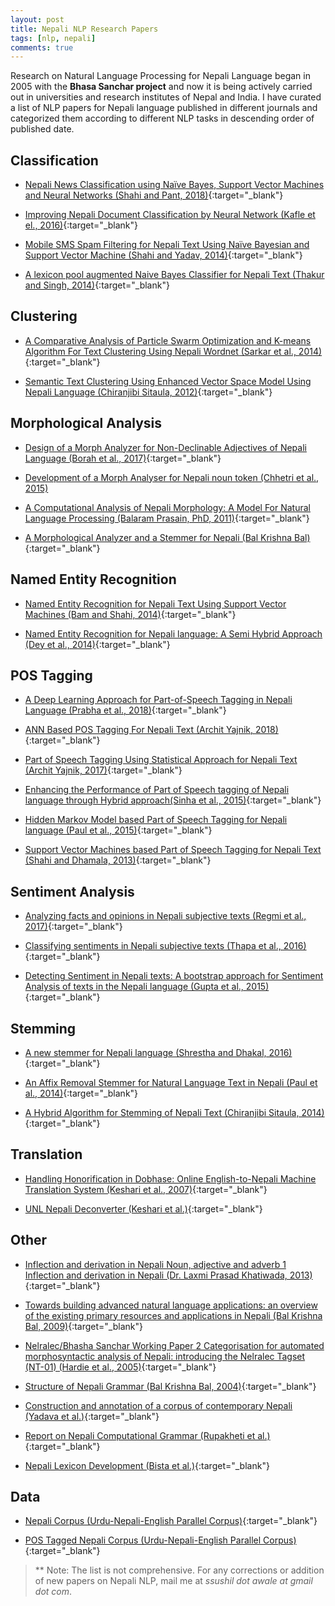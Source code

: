 ```yaml
---
layout: post
title: Nepali NLP Research Papers
tags: [nlp, nepali]
comments: true
---
```


Research on Natural Language Processing for Nepali Language began in 2005 with the **Bhasa Sanchar project** and now it is being actively carried out in universities and research institutes of Nepal and India. I have curated a list of NLP papers for Nepali language published in different journals and categorized them according to different NLP tasks in descending order of published date. 

## Classification

* [Nepali News Classification using Naïve Bayes, Support Vector Machines and Neural Networks (Shahi and Pant, 2018)](https://www.researchgate.net/publication/324098346_Nepali_news_classification_using_Naive_Bayes_Support_Vector_Machines_and_Neural_Networks){:target="_blank"}
  
* [Improving Nepali Document Classification by Neural Network (Kafle et el., 2016)](http://conference.ioe.edu.np/ioegc2016/papers/IOEGC-2016-42.pdf){:target="_blank"}
  
* [Mobile SMS Spam Filtering for Nepali Text Using Naïve Bayesian and Support Vector Machine (Shahi and Yadav, 2014)](https://www.scirp.org/journal/PaperInformation.aspx?paperID=40857){:target="_blank"}
  
* [A lexicon pool augmented Naive Bayes Classifier for Nepali Text (Thakur and Singh, 2014)](https://www.researchgate.net/publication/285835091_A_lexicon_pool_augmented_Naive_Bayes_Classifier_for_Nepali_Text){:target="_blank"}
  
## Clustering

* [A Comparative Analysis of Particle Swarm Optimization and K-means Algorithm For Text Clustering Using Nepali Wordnet (Sarkar et al., 2014)](https://www.semanticscholar.org/paper/A-Comparative-Analysis-of-Particle-Swarm-and-For-Sarkar-Roy/df68d6083221a6f93f688cd6dd4d9c781bad691f){:target="_blank"}
  
* [Semantic Text Clustering Using Enhanced Vector Space Model Using Nepali Language (Chiranjibi Sitaula, 2012)](http://gesj.internet-academy.org.ge/download.php?id=1939.pdf){:target="_blank"}

## Morphological Analysis

* [Design of a Morph Analyzer for Non-Declinable Adjectives of Nepali Language (Borah et al., 2017)](https://dl.acm.org/citation.cfm?id=3036307){:target="_blank"}
  
* [Development of a Morph Analyser for Nepali noun token (Chhetri et al., 2015)](https://www.researchgate.net/publication/308821504_Development_of_a_Morph_Analyser_for_Nepali_noun_token{:target="_blank"})

* [A Computational Analysis of Nepali Morphology: A Model For Natural Language Processing (Balaram Prasain, PhD, 2011)](https://ojs.ub.uni-konstanz.de/jsal/dissertations/diss-balaram.pdf){:target="_blank"}

* [A Morphological Analyzer and a Stemmer for Nepali (Bal Krishna Bal)](https://www.researchgate.net/publication/237658531_A_Morphological_Analyzer_and_a_Stemmer_for_Nepali){:target="_blank"}

## Named Entity Recognition

* [Named Entity Recognition for Nepali Text Using Support Vector Machines (Bam and Shahi, 2014)](https://www.scirp.org/journal/PaperInformation.aspx?PaperID=43828){:target="_blank"}
  
* [Named Entity Recognition for Nepali language: A Semi Hybrid Approach (Dey et al., 2014)](http://www.ijeit.com/Vol%203/Issue%208/IJEIT1412201402_04.pdf){:target="_blank"}

## POS Tagging

* [A Deep Learning Approach for Part-of-Speech Tagging in Nepali Language (Prabha et al., 2018)](https://ieeexplore.ieee.org/document/8554812){:target="_blank"}
* [ANN Based POS Tagging For Nepali Text (Archit Yajnik, 2018)](https://www.semanticscholar.org/paper/ANN-Based-POS-Tagging-For-Nepali-Text-ArchitYajnik/8cc1a284d7ea51f267bb33dfdc520ad25d89a3f9?navId=extracted){:target="_blank"}

* [Part of Speech Tagging Using Statistical Approach for Nepali Text (Archit Yajnik, 2017)](https://www.semanticscholar.org/paper/Part-of-Speech-Tagging-Using-Statistical-Approach-Yajnik/0dcaae94716b33161b675ff5532dc46af00fdc1d){:target="_blank"}

* [Enhancing the Performance of Part of Speech tagging of Nepali language through Hybrid approach(Sinha et al., 2015)](https://www.semanticscholar.org/paper/Enhancing-the-Performance-of-Part-of-Speech-tagging-Sinha-Veyie/06e824be2aebb06f6b2471d36925ef79fe43a62d){:target="_blank"}

* [Hidden Markov Model based Part of Speech Tagging for Nepali language (Paul et al., 2015)](https://ieeexplore.ieee.org/document/7377332){:target="_blank"}

* [Support Vector Machines based Part of Speech Tagging for Nepali Text (Shahi and Dhamala, 2013)](https://www.semanticscholar.org/paper/Support-Vector-Machines-based-Part-of-Speech-for-Shahi-Dhamala/b36505276ef839d9b0cf193c6e65032ca5c73b37){:target="_blank"}

## Sentiment Analysis

* [Analyzing facts and opinions in Nepali subjective texts (Regmi et al., 2017)](https://www.researchgate.net/publication/323792895_Analyzing_facts_and_opinions_in_Nepali_subjective_texts){:target="_blank"}

* [Classifying sentiments in Nepali subjective texts (Thapa et al., 2016)](https://www.researchgate.net/publication/311755938_Classifying_sentiments_in_Nepali_subjective_texts){:target="_blank"}

* [Detecting Sentiment in Nepali texts: A bootstrap approach for Sentiment Analysis of texts in the Nepali language (Gupta et al., 2015)](https://www.researchgate.net/publication/301403864_Detecting_Sentiment_in_Nepali_texts_A_bootstrap_approach_for_Sentiment_Analysis_of_texts_in_the_Nepali_language){:target="_blank"}
  
## Stemming

* [A new stemmer for Nepali language (Shrestha and Dhakal, 2016)](https://ieeexplore.ieee.org/document/7749008?reload=true){:target="_blank"}
  
* [An Affix Removal Stemmer for Natural Language Text in Nepali (Paul et al., 2014)](https://www.semanticscholar.org/paper/An-Affix-Removal-Stemmer-for-Natural-Language-Text-Paul-Dey/0bda0ea596db7ee673c1ad7b9136bc0f170f6996){:target="_blank"}

* [A Hybrid Algorithm for Stemming of Nepali Text (Chiranjibi Sitaula, 2014)](https://file.scirp.org/Html/4-8701252_34712.htm){:target="_blank"}

## Translation

* [Handling Honorification in Dobhase: Online English-to-Nepali Machine Translation System (Keshari et al., 2007)](https://www.researchgate.net/publication/269161645_HANDLING_HONORIFICATION_IN_DOBHASE_ONLINE_ENGLISH-TO-NEPALI_MACHINE_TRANSLATION_SYSTEM){:target="_blank"}

* [UNL Nepali Deconverter (Keshari et al.)](https://www.researchgate.net/publication/265043654_UNL_Nepali_Deconverter){:target="_blank"}

## Other

* [Inflection and derivation in Nepali Noun, adjective and adverb 1 Inflection and derivation in Nepali (Dr. Laxmi Prasad Khatiwada, 2013)](https://www.researchgate.net/publication/237202333_Inflection_and_derivation_in_Nepali_Noun_adjective_and_adverb_1_Inflection_and_derivation_in_Nepali){:target="_blank"}

* [Towards building advanced natural language applications: an overview of the existing primary resources and applications in Nepali (Bal Krishna Bal, 2009)](https://www.researchgate.net/publication/234790399_Towards_building_advanced_natural_language_applications_an_overview_of_the_existing_primary_resources_and_applications_in_Nepali){:target="_blank"}

* [Nelralec/Bhasha Sanchar Working Paper 2 Categorisation for automated morphosyntactic analysis of Nepali: introducing the Nelralec Tagset (NT-01) (Hardie et al., 2005)](https://web.archive.org/web/20120522194347/http://www.bhashasanchar.org:80/pdfs/nelralec-wp-tagset.pdf){:target="_blank"}
 
* [Structure of Nepali Grammar (Bal Krishna Bal, 2004)](https://www.researchgate.net/publication/237261579_Structure_of_Nepali_Grammar){:target="_blank"}

* [Construction and annotation of a corpus of contemporary Nepali (Yadava et al.)](https://www.researchgate.net/publication/228916687_Construction_and_annotation_of_a_corpus_of_contemporary_Nepali){:target="_blank"}

* [Report on Nepali Computational Grammar (Rupakheti et al.)](https://www.researchgate.net/publication/237310273_Report_on_Nepali_Computational_Grammar){:target="_blank"}

* [Nepali Lexicon Development (Bista et al.)](https://www.researchgate.net/publication/267789368_Nepali_Lexicon_Development){:target="_blank"}
                 
## Data

* [Nepali Corpus (Urdu-Nepali-English Parallel Corpus)](http://cle.org.pk/software/ling_resources/UrduNepaliEnglishParallelCorpus.htm){:target="_blank"}

* [POS Tagged Nepali Corpus (Urdu-Nepali-English Parallel Corpus)](http://cle.org.pk/software/ling_resources/UrduNepaliEnglishParallelCorpus.htm){:target="_blank"}

> ** Note: The list is not comprehensive. For any corrections or addition of new papers on Nepali NLP, mail me at *ssushil dot awale at gmail dot com*.